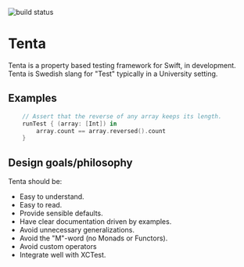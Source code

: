 ![build status](https://travis-ci.com/niilohlin/Tenta.svg?branch=master)

# Tenta
Tenta is a property based testing framework for Swift, in development.
Tenta is Swedish slang for "Test" typically in a University setting.

## Examples

```swift
    // Assert that the reverse of any array keeps its length.
    runTest { (array: [Int]) in
        array.count == array.reversed().count
    }

```

## Design goals/philosophy

Tenta should be:

* Easy to understand.
* Easy to read.
* Provide sensible defaults.
* Have clear documentation driven by examples.
* Avoid unnecessary generalizations.
* Avoid the "M"-word (no Monads or Functors).
* Avoid custom operators
* Integrate well with XCTest.
